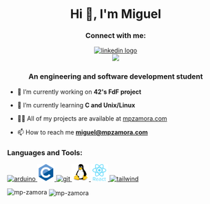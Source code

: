 <h1 align="center">Hi 👋, I'm Miguel</h1>
<h3 align="center">Connect with me:</h3>
<div align="center">
  <a href="https://es.linkedin.com/in/miguel-pe%C3%B1as-zamora-49599b288" target="_blank">
    <img src="https://img.shields.io/static/v1?message=LinkedIn&logo=linkedin&label=&color=0077B5&logoColor=white&labelColor=&style=for-the-badge" height="25" alt="linkedin logo"  />
  </a>
</div>
<div align="center">
  <img src="https://profile-counter.glitch.me/mp-zamora/count.svg?"  />
</div>
<h3 align="center">An engineering and software development student</h3>

- 🔭 I’m currently working on **42's FdF project**

- 🌱 I’m currently learning **C and Unix/Linux**

- 👨‍💻 All of my projects are available at [mpzamora.com](mpzamora.com)

- 📫 How to reach me **miguel@mpzamora.com**

<h3 align="left">Languages and Tools:</h3>
<p align="left"> <a href="https://www.arduino.cc/" target="_blank" rel="noreferrer"> <img src="https://cdn.worldvectorlogo.com/logos/arduino-1.svg" alt="arduino" width="40" height="40"/> </a> <a href="https://www.cprogramming.com/" target="_blank" rel="noreferrer"> <img src="https://raw.githubusercontent.com/devicons/devicon/master/icons/c/c-original.svg" alt="c" width="40" height="40"/> </a> <a href="https://git-scm.com/" target="_blank" rel="noreferrer"> <img src="https://www.vectorlogo.zone/logos/git-scm/git-scm-icon.svg" alt="git" width="40" height="40"/> </a> <a href="https://www.linux.org/" target="_blank" rel="noreferrer"> <img src="https://raw.githubusercontent.com/devicons/devicon/master/icons/linux/linux-original.svg" alt="linux" width="40" height="40"/> </a> <a href="https://reactjs.org/" target="_blank" rel="noreferrer"> <img src="https://raw.githubusercontent.com/devicons/devicon/master/icons/react/react-original-wordmark.svg" alt="react" width="40" height="40"/> </a> <a href="https://tailwindcss.com/" target="_blank" rel="noreferrer"> <img src="https://www.vectorlogo.zone/logos/tailwindcss/tailwindcss-icon.svg" alt="tailwind" width="40" height="40"/> </a> </p>

<p><img align="left" src="https://github-readme-stats.vercel.app/api/top-langs?username=mp-zamora&show_icons=true&locale=en&layout=compact" alt="mp-zamora" /></p>

<p>&nbsp;<img align="center" src="https://github-readme-stats.vercel.app/api?username=mp-zamora&show_icons=true&locale=en" alt="mp-zamora" /></p>
